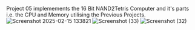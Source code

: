 Project 05 implemements the 16 Bit NAND2Tetris Computer and it's parts 
i.e. the CPU and Memory utilising the Previous Projects. 
![Screenshot 2025-02-15 133821](https://github.com/user-attachments/assets/949c771d-2952-45e7-83d8-f052c44def2d)
![Screenshot (33)](https://github.com/user-attachments/assets/1b655f98-79f5-4834-8a33-27afdf0d3942)
![Screenshot (32)](https://github.com/user-attachments/assets/64d2f4f5-0116-4495-916e-7ced04a6b971)
